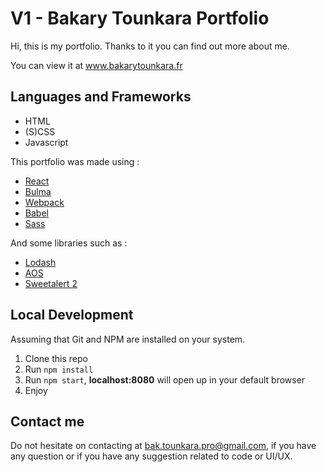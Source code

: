 # V1 - Bakary Tounkara Portfolio

Hi, this is my portfolio. Thanks to it you can find out more about me.

You can view it at www.bakarytounkara.fr 

## Languages and Frameworks

- HTML
- (S)CSS
- Javascript

This portfolio was made using :
- [React]
- [Bulma]
- [Webpack]
- [Babel]
- [Sass]

And some libraries such as :
- [Lodash]
- [AOS]
- [Sweetalert 2]

## Local Development

Assuming that Git and NPM are installed on your system.

1.  Clone this repo
2.  Run `npm install`
3.  Run `npm start`, **localhost:8080** will open up in your default browser
4.  Enjoy 

## Contact me

Do not hesitate on contacting at bak.tounkara.pro@gmail.com, if you have any question or if you have any suggestion related to code or UI/UX.

[React]: <https://sweetalert2.github.io/>
[Bulma]: <https://sweetalert2.github.io/>
[Webpack]: <https://sweetalert2.github.io/>
[Babel]: <https://sweetalert2.github.io/>
[Sass]: <https://sass-lang.com/>
[Lodash]: <https://sweetalert2.github.io/>
[AOS]: <https://sweetalert2.github.io/>
[Sweetalert 2]: <https://sweetalert2.github.io/>
